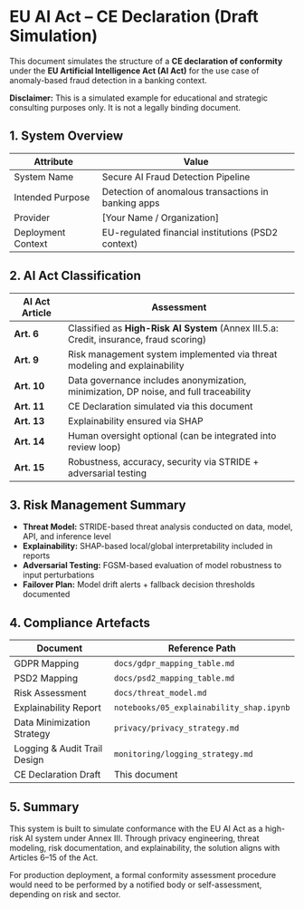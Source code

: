 # EU AI Act – CE Declaration (Draft Simulation)

This document simulates the structure of a **CE declaration of conformity** under the **EU Artificial Intelligence Act (AI Act)** for the use case of anomaly-based fraud detection in a banking context.

**Disclaimer:** This is a simulated example for educational and strategic consulting purposes only. It is not a legally binding document.

## 1. System Overview

| Attribute             | Value                                               |
|----------------------|-----------------------------------------------------|
| System Name          | Secure AI Fraud Detection Pipeline                  |
| Intended Purpose     | Detection of anomalous transactions in banking apps |
| Provider             | [Your Name / Organization]                          |
| Deployment Context   | EU-regulated financial institutions (PSD2 context)  |

## 2. AI Act Classification

| AI Act Article    | Assessment                                      |
|-------------------|-------------------------------------------------|
| **Art. 6**        | Classified as **High-Risk AI System** (Annex III.5.a: Credit, insurance, fraud scoring) |
| **Art. 9**        | Risk management system implemented via threat modeling and explainability |
| **Art. 10**       | Data governance includes anonymization, minimization, DP noise, and full traceability |
| **Art. 11**       | CE Declaration simulated via this document     |
| **Art. 13**       | Explainability ensured via SHAP                |
| **Art. 14**       | Human oversight optional (can be integrated into review loop) |
| **Art. 15**       | Robustness, accuracy, security via STRIDE + adversarial testing |

## 3. Risk Management Summary

- **Threat Model:** STRIDE-based threat analysis conducted on data, model, API, and inference level
- **Explainability:** SHAP-based local/global interpretability included in reports
- **Adversarial Testing:** FGSM-based evaluation of model robustness to input perturbations
- **Failover Plan:** Model drift alerts + fallback decision thresholds documented

## 4. Compliance Artefacts

| Document                              | Reference Path                         |
|---------------------------------------|----------------------------------------|
| GDPR Mapping                          | `docs/gdpr_mapping_table.md`           |
| PSD2 Mapping                          | `docs/psd2_mapping_table.md`           |
| Risk Assessment                       | `docs/threat_model.md`                 |
| Explainability Report                 | `notebooks/05_explainability_shap.ipynb` |
| Data Minimization Strategy            | `privacy/privacy_strategy.md`          |
| Logging & Audit Trail Design          | `monitoring/logging_strategy.md`       |
| CE Declaration Draft                  | This document                          |

## 5. Summary

This system is built to simulate conformance with the EU AI Act as a high-risk AI system under Annex III. Through privacy engineering, threat modeling, risk documentation, and explainability, the solution aligns with Articles 6–15 of the Act.

For production deployment, a formal conformity assessment procedure would need to be performed by a notified body or self-assessment, depending on risk and sector.
